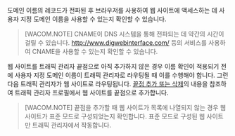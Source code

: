 도메인 이름의 레코드가 전파된 후 브라우저를 사용하여 웹 사이트에 액세스하는 데 사용자 지정 도메인 이름을 사용할 수 있는지 확인할 수 있습니다.

> [WACOM.NOTE] CNAME이 DNS 시스템을 통해 전파되는 데 약간의 시간이 걸릴 수 있습니다. <http://www.digwebinterface.com/> 등의 서비스를 사용하여 CNAME을 사용할 수 있는지 확인할 수 있습니다.

웹 사이트를 트래픽 관리자 끝점으로 아직 추가하지 않은 경우 이름 확인이 적용되기 전에 사용자 지정 도메인 이름이 트래픽 관리자로 라우팅될 때 이를 수행해야 합니다. 그런 다음 트래픽 관리자가 웹 사이트로 라우팅됩니다. [끝점 추가 또는 삭제][끝점 추가 또는 삭제]의 내용을 참조하여 트래픽 관리자 프로필에서 웹 사이트를 끝점으로 추가합니다.

> [WACOM.NOTE] 끝점을 추가할 때 웹 사이트가 목록에 나열되지 않는 경우 웹 사이트가 표준 모드로 구성되었는지 확인합니다. 표준 모드로 구성된 웹 사이트만 트래픽 관리자에서 작동합니다.

  [끝점 추가 또는 삭제]: http://msdn.microsoft.com/ko-kr/library/windowsazure/hh744839.aspx
